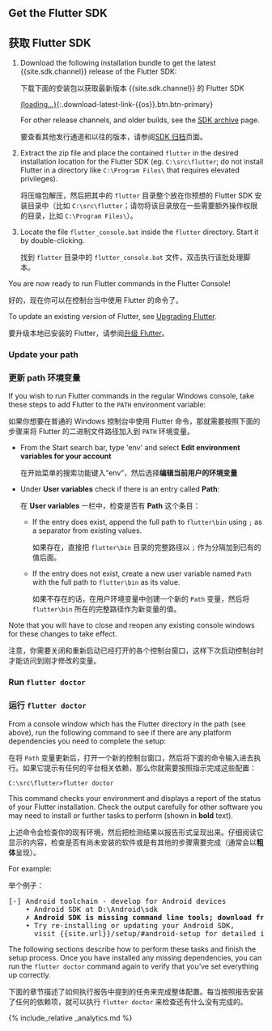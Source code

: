 ## Get the Flutter SDK

## 获取 Flutter SDK

 1. Download the following installation bundle to get the latest {{site.sdk.channel}} release of the
    Flutter SDK:

    下载下面的安装包以获取最新版本 {{site.sdk.channel}} 的 Flutter SDK

    [(loading...)](#){:.download-latest-link-{{os}}.btn.btn-primary}

    For other release channels, and older builds, see the [SDK
    archive](/docs/development/tools/sdk/archive) page.

    要查看其他发行通道和以往的版本，请参阅[SDK 归档](/docs/development/tools/sdk/archive)页面。

 1. Extract the zip file and place the contained `flutter` in the desired installation location for the Flutter SDK (eg. `C:\src\flutter`; do not install Flutter in a directory like `C:\Program Files\` that requires elevated privileges).
    
    将压缩包解压，然后把其中的 `flutter` 目录整个放在你预想的 Flutter SDK 安装目录中（比如 `C:\src\flutter`；请勿将该目录放在一些需要额外操作权限的目录，比如 `C:\Program Files\`）。

 1. Locate the file `flutter_console.bat` inside the `flutter` directory. Start it by double-clicking.

    找到 `flutter` 目录中的 `flutter_console.bat` 文件，双击执行该批处理脚本。

You are now ready to run Flutter commands in the Flutter Console!

好的，现在你可以在控制台当中使用 Flutter 的命令了。

To update an existing version of Flutter, see [Upgrading Flutter](/docs/development/tools/sdk/upgrading).

要升级本地已安装的 Flutter，请参阅[升级 Flutter](/docs/development/tools/sdk/upgrading)。

### Update your path

### 更新 path 环境变量

If you wish to run Flutter commands in the regular Windows console, take these steps to add Flutter to the `PATH` environment variable:

如果你想要在普通的 Windows 控制台中使用 Flutter 命令，那就需要按照下面的步骤来将 Flutter 的二进制文件路径加入到 `PATH` 环境变量。

* From the Start search bar, type 'env' and select **Edit environment
  variables for your account**

  在开始菜单的搜索功能键入“env”，然后选择**编辑当前用户的环境变量**
  
* Under **User variables** check if there is an entry called **Path**:

  在 **User variables** 一栏中，检查是否有 **Path** 这个条目：
  
  * If the entry does exist, append the full path to `flutter\bin` using `;` as a separator from existing values.

    如果存在，直接把 `flutter\bin` 目录的完整路径以 `;` 作为分隔加到已有的值后面。
    
  * If the entry does not exist, create a new user variable named `Path` with the full path to `flutter\bin` as its value.

    如果不存在的话，在用户环境变量中创建一个新的 `Path` 变量，然后将 `flutter\bin` 所在的完整路径作为新变量的值。

Note that you will have to close and reopen any existing console windows for these changes to take effect.

注意，你需要关闭和重新启动已经打开的各个控制台窗口，这样下次启动控制台时才能访问到刚才修改的变量。

### Run `flutter doctor`

### 运行 `flutter doctor`

From a console window which has the Flutter directory in the path (see above), run the following command to see if there are any platform dependencies you need to complete the setup:

在将 `Path` 变量更新后，打开一个新的控制台窗口，然后将下面的命令输入进去执行。如果它提示有任何的平台相关依赖，那么你就需要按照指示完成这些配置：

```console
C:\src\flutter>flutter doctor
```

This command checks your environment and displays a report of the status of your Flutter installation. Check the output carefully for other software you may need to install or further tasks to perform (shown in **bold** text).

上述命令会检查你的现有环境，然后把检测结果以报告形式呈现出来。仔细阅读它显示的内容，检查是否有尚未安装的软件或是有其他的步骤需要完成（通常会以**粗体**呈现）。

For example:

举个例子：

<pre>
[-] Android toolchain - develop for Android devices
    • Android SDK at D:\Android\sdk
    <strong>✗ Android SDK is missing command line tools; download from https://goo.gl/XxQghQ</strong>
    • Try re-installing or updating your Android SDK,
      visit {{site.url}}/setup/#android-setup for detailed instructions.
</pre>

The following sections describe how to perform these tasks and finish the setup process. Once you have installed any missing dependencies, you can run the `flutter doctor` command again to verify that you’ve set everything up correctly.

下面的章节描述了如何执行报告中提到的任务来完成整体配置。每当按照报告安装了任何的依赖项，就可以执行 `flutter doctor` 来检查还有什么没有完成的。

{% include_relative _analytics.md %}
